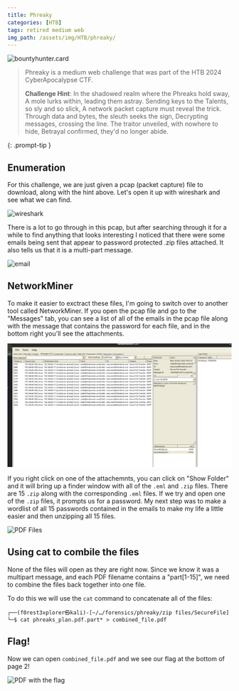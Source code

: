```yaml
---
title: Phreaky
categories: [HTB]
tags: retired medium web
img_path: /assets/img/HTB/phreaky/
---
```


![bountyhunter.card](BountyHunter.png)

> Phreaky is a medium web challenge that was part of the HTB 2024 CyberApocalypse CTF.
> 
> **Challenge Hint**:
> In the shadowed realm where the Phreaks hold sway,
> A mole lurks within, leading them astray.
> Sending keys to the Talents, so sly and so slick,
> A network packet capture must reveal the trick.
> Through data and bytes, the sleuth seeks the sign,
> Decrypting messages, crossing the line.
> The traitor unveiled, with nowhere to hide,
> Betrayal confirmed, they'd no longer abide.

{: .prompt-tip }

## Enumeration

For this challenge, we are just given a pcap (packet capture) file to download, along with the hint above. Let's open it up with wireshark and see what we can find.

![wireshark](wireshark.png)

There is a lot to go through in this pcap, but after searching through it for a while to find anything that looks interesting I noticed that there were some emails being sent that appear to password protected .zip files attached. It also tells us that it is a multi-part message.

![email](email_msg.png)

## NetworkMiner

To make it easier to exctract these files, I'm going to switch over to another tool called NetworkMiner. If you open the pcap file and go to the "Messages" tab, you can see a list of all of the emails in the pcap file along with the message that contains the password for each file, and in the bottom right you'll see the attachments.

![NetworkMiner](networkminer.png)

If you right click on one of the attachemnts, you can click on "Show Folder" and it will bring up a finder window with all of the `.eml` and `.zip` files. There are 15 `.zip` along with the corresponding `.eml` files. If we try and open one of the `.zip` files, it prompts us for a password. My next step was to make a wordlist of all 15 passwords contained in the emails to make my life a little easier and then unzipping all 15 files.

![PDF Files](pdfs.png)

## Using cat to combile the files

None of the files will open as they are right now. Since we know it was a multipart message, and each PDF filename contains a "part[1-15]", we need to combine the files back together into one file.

To do this we will use the `cat` command to concatenate all of the files:

```shell
┌──(f0rest3xplorer㉿kali)-[~/…/forensics/phreaky/zip files/SecureFile]
└─$ cat phreaks_plan.pdf.part* > combined_file.pdf  
```

## Flag!

Now we can open `combined_file.pdf` and we see our flag at the bottom of page 2!

![PDF with the flag](flag.png)



